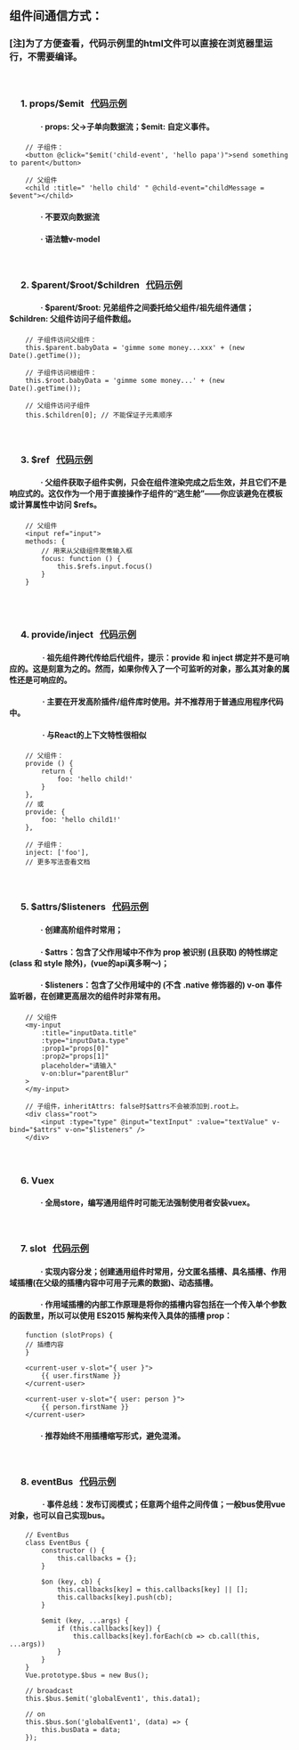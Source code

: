 ## 组件间通信方式：
### [注]为了方便查看，代码示例里的html文件可以直接在浏览器里运行，不需要编译。
##### &emsp;&emsp;

### &emsp; 1. props/$emit &nbsp;&nbsp;[代码示例](https://github.com/yunlovebo/anti35/blob/master/vue/components-communication/props%2B%24emit.html)
#### &emsp;&emsp;&emsp;&emsp;· props: 父->子单向数据流；$emit: 自定义事件。
```
    // 子组件：
    <button @click="$emit('child-event', 'hello papa')">send something to parent</button>

    // 父组件
    <child :title=" 'hello child' " @child-event="childMessage = $event"></child>
```
#### &emsp;&emsp;&emsp;&emsp;· 不要双向数据流
#### &emsp;&emsp;&emsp;&emsp;· 语法糖v-model
##### &emsp;&emsp;

### &emsp; 2. \$parent/\$root/$children &nbsp;&nbsp;[代码示例](https://github.com/yunlovebo/anti35/blob/master/vue/components-communication/%24parant%2B%24root%2B%24children.html)
#### &emsp;&emsp;&emsp;&emsp;· \$parent/\$root: 兄弟组件之间委托给父组件/祖先组件通信；\$children: 父组件访问子组件数组。
```
    // 子组件访问父组件：
    this.$parent.babyData = 'gimme some money...xxx' + (new Date().getTime());

    // 子组件访问根组件：
    this.$root.babyData = 'gimme some money...' + (new Date().getTime());

    // 父组件访问子组件
    this.$children[0]; // 不能保证子元素顺序
```
##### &emsp;&emsp;

### &emsp; 3. \$ref &nbsp;&nbsp;[代码示例](https://github.com/yunlovebo/anti35/blob/master/vue/components-communication/%24refs.html)
#### &emsp;&emsp;&emsp;&emsp;· 父组件获取子组件实例，只会在组件渲染完成之后生效，并且它们不是响应式的。这仅作为一个用于直接操作子组件的“逃生舱”——你应该避免在模板或计算属性中访问 $refs。
```
    // 父组件
    <input ref="input">
    methods: {
        // 用来从父级组件聚焦输入框
        focus: function () {
            this.$refs.input.focus()
        }
    }
    
```
##### &emsp;&emsp;

### &emsp; 4. provide/inject &nbsp;&nbsp;[代码示例](https://github.com/yunlovebo/anti35/blob/master/vue/components-communication/provide%2Binject.html)
#### &emsp;&emsp;&emsp;&emsp; · 祖先组件跨代传给后代组件，提示：provide 和 inject 绑定并不是可响应的。这是刻意为之的。然而，如果你传入了一个可监听的对象，那么其对象的属性还是可响应的。
#### &emsp;&emsp;&emsp;&emsp; · 主要在开发高阶插件/组件库时使用。并不推荐用于普通应用程序代码中。
#### &emsp;&emsp;&emsp;&emsp; · 与React的上下文特性很相似
```
    // 父组件：
    provide () {
        return {
            foo: 'hello child!'
        }
    },
    // 或
    provide: {
        foo: 'hello child1!'
    },

    // 子组件：
    inject: ['foo'],
    // 更多写法查看文档
```
##### &emsp;&emsp;

### &emsp; 5. \$attrs/\$listeners &nbsp;&nbsp;[代码示例](https://github.com/yunlovebo/anti35/blob/master/vue/components-communication/%24attrs%2B%24listeners.html)
#### &emsp;&emsp;&emsp;&emsp;· 创建高阶组件时常用；
#### &emsp;&emsp;&emsp;&emsp;· \$attrs：包含了父作用域中不作为 prop 被识别 (且获取) 的特性绑定 (class 和 style 除外)，(vue的api真多啊～)；
#### &emsp;&emsp;&emsp;&emsp;· \$listeners：包含了父作用域中的 (不含 .native 修饰器的) v-on 事件监听器，在创建更高层次的组件时非常有用。
```
    // 父组件
    <my-input 
        :title="inputData.title" 
        :type="inputData.type" 
        :prop1="props[0]" 
        :prop2="props[1]" 
        placeholder="请输入" 
        v-on:blur="parentBlur"
    >
    </my-input>

    // 子组件，inheritAttrs: false时$attrs不会被添加到.root上。
    <div class="root">
        <input :type="type" @input="textInput" :value="textValue" v-bind="$attrs" v-on="$listeners" />
    </div>
```
##### &emsp;&emsp;

### &emsp; 6. Vuex
#### &emsp;&emsp;&emsp;&emsp;· 全局store，编写通用组件时可能无法强制使用者安装vuex。
##### &emsp;&emsp;

### &emsp; 7. slot &nbsp;&nbsp;[代码示例](https://github.com/yunlovebo/anti35/blob/master/vue/components-communication/slot.html)
#### &emsp;&emsp;&emsp;&emsp;· 实现内容分发；创建通用组件时常用，分文匿名插槽、具名插槽、作用域插槽(在父级的插槽内容中可用子元素的数据)、动态插槽。
#### &emsp;&emsp;&emsp;&emsp;· 作用域插槽的内部工作原理是将你的插槽内容包括在一个传入单个参数的函数里，所以可以使用 ES2015 解构来传入具体的插槽 prop：
```
    function (slotProps) {
    // 插槽内容
    }

    <current-user v-slot="{ user }">
        {{ user.firstName }}
    </current-user>

    <current-user v-slot="{ user: person }">
        {{ person.firstName }}
    </current-user>
```

#### &emsp;&emsp;&emsp;&emsp;· 推荐始终不用插槽缩写形式，避免混淆。
##### &emsp;&emsp;&emsp;&emsp;

### &emsp; 8. eventBus &nbsp;&nbsp;[代码示例](https://github.com/yunlovebo/anti35/blob/master/vue/components-communication/eventBus.html)
#### &emsp;&emsp;&emsp;&emsp; · 事件总线：发布订阅模式；任意两个组件之间传值；一般bus使用vue对象，也可以自己实现bus。
```
    // EventBus
    class EventBus {
        constructor () {
            this.callbacks = {};
        }

        $on (key, cb) {
            this.callbacks[key] = this.callbacks[key] || [];
            this.callbacks[key].push(cb);
        }

        $emit (key, ...args) {
            if (this.callbacks[key]) {
                this.callbacks[key].forEach(cb => cb.call(this, ...args))
            }
        }
    }
    Vue.prototype.$bus = new Bus();

    // broadcast
    this.$bus.$emit('globalEvent1', this.data1);

    // on
    this.$bus.$on('globalEvent1', (data) => {
        this.busData = data;
    });
```
